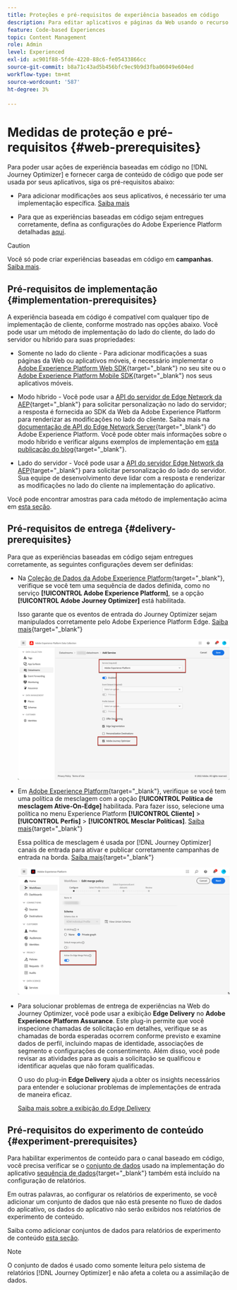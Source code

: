 ```yaml
---
title: Proteções e pré-requisitos de experiência baseados em código
description: Para editar aplicativos e páginas da Web usando o recurso baseado em código do Journey Optimizer, siga os pré-requisitos desta página
feature: Code-based Experiences
topic: Content Management
role: Admin
level: Experienced
exl-id: ac901f88-5fde-4220-88c6-fe05433866cc
source-git-commit: b8a71c43ad5b456bfc9ec9b9d3fba06049e604ed
workflow-type: tm+mt
source-wordcount: '587'
ht-degree: 3%

---
```


# Medidas de proteção e pré-requisitos {#web-prerequisites}

Para poder usar ações de experiência baseadas em código no [!DNL Journey Optimizer] e fornecer carga de conteúdo de código que pode ser usada por seus aplicativos, siga os pré-requisitos abaixo:

* Para adicionar modificações aos seus aplicativos, é necessário ter uma implementação específica. [Saiba mais](#implementation-prerequisites)

* Para que as experiências baseadas em código sejam entregues corretamente, defina as configurações do Adobe Experience Platform detalhadas [aqui](#delivery-prerequisites).

>[!CAUTION]
>
>Você só pode criar experiências baseadas em código em **campanhas**. [Saiba mais](../campaigns/create-campaign.md#configure).

## Pré-requisitos de implementação {#implementation-prerequisites}

A experiência baseada em código é compatível com qualquer tipo de implementação de cliente, conforme mostrado nas opções abaixo. Você pode usar um método de implementação do lado do cliente, do lado do servidor ou híbrido para suas propriedades:

* Somente no lado do cliente - Para adicionar modificações a suas páginas da Web ou aplicativos móveis, é necessário implementar o [Adobe Experience Platform Web SDK](https://experienceleague.adobe.com/docs/platform-learn/implement-web-sdk/overview.html?lang=pt-BR){target="_blank"} no seu site ou o [Adobe Experience Platform Mobile SDK](https://developer.adobe.com/client-sdks/documentation/){target="_blank"} nos seus aplicativos móveis.

* Modo híbrido - Você pode usar a [API do servidor de Edge Network da AEP](https://experienceleague.adobe.com/docs/experience-platform/edge-network-server-api/data-collection/interactive-data-collection.html){target="_blank"} para solicitar personalização no lado do servidor; a resposta é fornecida ao SDK da Web da Adobe Experience Platform para renderizar as modificações no lado do cliente. Saiba mais na [documentação de API do Edge Network Server](https://experienceleague.adobe.com/docs/experience-platform/edge-network-server-api/overview.html){target="_blank"} do Adobe Experience Platform. Você pode obter mais informações sobre o modo híbrido e verificar alguns exemplos de implementação em [esta publicação do blog](https://blog.developer.adobe.com/hybrid-personalization-in-the-adobe-experience-platform-web-sdk-6a1bb674bf41){target="_blank"}.

* Lado do servidor - Você pode usar a [API do servidor Edge Network da AEP](https://experienceleague.adobe.com/docs/experience-platform/edge-network-server-api/data-collection/interactive-data-collection.html){target="_blank"} para solicitar personalização do lado do servidor. Sua equipe de desenvolvimento deve lidar com a resposta e renderizar as modificações no lado do cliente na implementação do aplicativo.

Você pode encontrar amostras para cada método de implementação acima em [esta seção](code-based-implementation-samples.md).

## Pré-requisitos de entrega {#delivery-prerequisites}

Para que as experiências baseadas em código sejam entregues corretamente, as seguintes configurações devem ser definidas:

* Na [Coleção de Dados da Adobe Experience Platform](https://experienceleague.adobe.com/docs/experience-platform/edge/datastreams/overview.html?lang=pt-BR){target="_blank"}, verifique se você tem uma sequência de dados definida, como no serviço **[!UICONTROL Adobe Experience Platform]**, se a opção **[!UICONTROL Adobe Journey Optimizer]** está habilitada.

  Isso garante que os eventos de entrada do Journey Optimizer sejam manipulados corretamente pelo Adobe Experience Platform Edge. [Saiba mais](https://experienceleague.adobe.com/docs/experience-platform/edge/datastreams/configure.html){target="_blank"}

  ![](../web/assets/web-aep-datastream-ajo.png)

* Em [Adobe Experience Platform](https://experienceleague.adobe.com/docs/experience-platform/profile/home.html?lang=pt-BR){target="_blank"}, verifique se você tem uma política de mesclagem com a opção **[!UICONTROL Política de mesclagem Ative-On-Edge]** habilitada. Para fazer isso, selecione uma política no menu Experience Platform **[!UICONTROL Cliente]** > **[!UICONTROL Perfis]** > **[!UICONTROL Mesclar Políticas]**. [Saiba mais](https://experienceleague.adobe.com/docs/experience-platform/profile/merge-policies/ui-guide.html#configure){target="_blank"}

  Essa política de mesclagem é usada por [!DNL Journey Optimizer] canais de entrada para ativar e publicar corretamente campanhas de entrada na borda. [Saiba mais](https://experienceleague.adobe.com/docs/experience-platform/profile/merge-policies/ui-guide.html?lang=pt-BR){target="_blank"}

  ![](../web/assets/web-aep-merge-policy.png)

* Para solucionar problemas de entrega de experiências na Web do Journey Optimizer, você pode usar a exibição **Edge Delivery** no **Adobe Experience Platform Assurance**. Este plug-in permite que você inspecione chamadas de solicitação em detalhes, verifique se as chamadas de borda esperadas ocorrem conforme previsto e examine dados de perfil, incluindo mapas de identidade, associações de segmento e configurações de consentimento. Além disso, você pode revisar as atividades para as quais a solicitação se qualificou e identificar aquelas que não foram qualificadas.

  O uso do plug-in **Edge Delivery** ajuda a obter os insights necessários para entender e solucionar problemas de implementações de entrada de maneira eficaz.

  [Saiba mais sobre a exibição do Edge Delivery](https://experienceleague.adobe.com/pt-br/docs/experience-platform/assurance/view/edge-delivery)

## Pré-requisitos do experimento de conteúdo {#experiment-prerequisites}

Para habilitar experimentos de conteúdo para o canal baseado em código, você precisa verificar se o [conjunto de dados](../data/get-started-datasets.md) usado na implementação do aplicativo [sequência de dados](https://experienceleague.adobe.com/docs/experience-platform/datastreams/overview.html){target="_blank"} também está incluído na configuração de relatórios.

Em outras palavras, ao configurar os relatórios de experimento, se você adicionar um conjunto de dados que não está presente no fluxo de dados do aplicativo, os dados do aplicativo não serão exibidos nos relatórios de experimento de conteúdo.

Saiba como adicionar conjuntos de dados para relatórios de experimento de conteúdo [esta seção](../content-management/reporting-configuration.md#add-datasets).

>[!NOTE]
>
>O conjunto de dados é usado como somente leitura pelo sistema de relatórios [!DNL Journey Optimizer] e não afeta a coleta ou a assimilação de dados.
